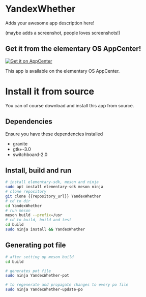 # YandexWhether 

Adds your awesome app description here!

(maybe adds a screenshot, people loves screenshots!)

## Get it from the elementary OS AppCenter!

[![Get it on AppCenter](https://appcenter.elementary.io/badge.svg)](https://appcenter.elementary.io/YandexWhether)

This app is available on the elementary OS AppCenter.

# Install it from source

You can of course download and install this app from source.

## Dependencies

Ensure you have these dependencies installed

* granite
* gtk+-3.0
* switchboard-2.0

## Install, build and run

```bash
# install elementary-sdk, meson and ninja 
sudo apt install elementary-sdk meson ninja
# clone repository
git clone {{repository_url}} YandexWhether
# cd to dir
cd YandexWhether
# run meson
meson build --prefix=/usr
# cd to build, build and test
cd build
sudo ninja install && YandexWhether
```

## Generating pot file

```bash
# after setting up meson build
cd build

# generates pot file
sudo ninja YandexWhether-pot

# to regenerate and propagate changes to every po file
sudo ninja YandexWhether-update-po
```
